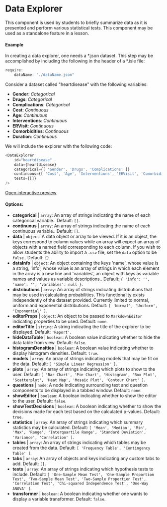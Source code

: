 # Data Explorer

This component is used by students to briefly summarize data as it is presented and perform various statistical tests. This component may be used as a standalone feature in a lesson.

#### Example

In creating a data explorer, one needs a *.json dataset. This step may be accomplished by including the following in the header of a *.isle file:

```js
require:
	dataName: "./dataName.json"
```

Consider a dataset called "heartdisease" with the following variables:
* __Gender__: _Categorical_
* __Drugs__: _Categorical_
* __Complications__: _Categorical_
* __Cost__: _Continuous_
* __Age__: _Continuous_
* __Interventions__: _Continuous_
* __ERVisit__: _Continuous_
* __Comorbidities__: _Continuous_
* __Duration__: _Continuous_

We will include the explorer with the following code:

```js
<DataExplorer 
	id="heartdisease"
	data={heartdisease} 
	categorical={[ 'Gender', 'Drugs', 'Complications' ]}
	continuous={[ 'Cost', 'Age', 'Interventions', 'ERVisit', 'Comorbidities', 'Duration' ]}
	tests={[]}
/>
```

[Open interactive preview](https://isle.heinz.cmu.edu/components/data-explorer/)

#### Options:

* __categorical__ | `array`: An array of strings indicating the name of each categorical variable.. Default: `[]`.
* __continuous__ | `array`: An array of strings indicating the name of each continuous variable.. Default: `[]`.
* __data__ | `object`: A data object or array to be viewed. If it is an object, the keys correspond to column values while an array will expect an array of objects with a named field corresponding to each column. If you wish to allow students the ability to import a `.csv` file, set the `data` option to be `false`.. Default: `{}`.
* __dataInfo__ | `object`: An object containing the keys 'name', whose value is a string, 'info', whose value is an array of strings in which each element in the array is a new line and 'variables', an object with keys as variable names and values as variable descriptions.. Default: `{
  'info': '',
  'name': '',
  'variables': null
}`.
* __distributions__ | `array`: An array of strings indicating distributions that may be used in calculating probabilities. This functionality exists independently of the dataset provided. Currently limited to normal, uniform and exponential distributions. Default: `[
  'Normal',
  'Uniform',
  'Exponential'
]`.
* __editorProps__ | `object`: An object to be passed to `MarkdownEditor` indicating properties to be used. Default: `none`.
* __editorTitle__ | `string`: A string indicating the title of the explorer to be displayed. Default: `'Report'`.
* __hideDataTable__ | `boolean`: A boolean value indicating whether to hide the data table from view. Default: `false`.
* __histogramDensities__ | `boolean`: A boolean value indicating whether to display histogram densities. Default: `true`.
* __models__ | `array`: An array of strings indicating models that may be fit on the data. Default: `[
  'Simple Linear Regression'
]`.
* __plots__ | `array`: An array of strings indicating which plots to show to the user. Default: `[
  'Bar Chart',
  'Pie Chart',
  'Histogram',
  'Box Plot',
  'Scatterplot',
  'Heat Map',
  'Mosaic Plot',
  'Contour Chart'
]`.
* __questions__ | `node`: A node indicating surrounding text and question components to be displayed in a tabbed window. Default: `none`.
* __showEditor__ | `boolean`: A boolean indicating whether to show the editor to the user. Default: `false`.
* __showTestDecisions__ | `boolean`: A boolean indicating whether to show the decisions made for each test based on the calculated p-values. Default: `true`.
* __statistics__ | `array`: An array of strings indicating which summary statistics may be calculated. Default: `[
  'Mean',
  'Median',
  'Min',
  'Max',
  'Range',
  'Interquartile Range',
  'Standard Deviation',
  'Variance',
  'Correlation'
]`.
* __tables__ | `array`: An array of strings indicating which tables may be created from the data. Default: `[
  'Frequency Table',
  'Contingency Table'
]`.
* __tabs__ | `array`: An array of objects and keys indicating any custom tabs to add. Default: `[]`.
* __tests__ | `array`: An array of strings indicating which hypothesis tests to include. Default: `[
  'One-Sample Mean Test',
  'One-Sample Proportion Test',
  'Two-Sample Mean Test',
  'Two-Sample Proportion Test',
  'Correlation Test',
  'Chi-squared Independence Test',
  'One-Way ANOVA'
]`.
* __transformer__ | `boolean`: A boolean indicating whether one wants to display a variable transformer. Default: `false`.
